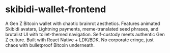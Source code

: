 # skibidi-wallet-frontend
A Gen Z Bitcoin wallet with chaotic brainrot aesthetics. Features animated Skibidi avatars, Lightning payments, meme-translated seed phrases, and brutalist UI with toilet-themed navigation. Self-custody meets authentic Gen Z culture. Built with React Native + LDK/BDK. No corporate cringe, just chaos with bulletproof Bitcoin underneath.
